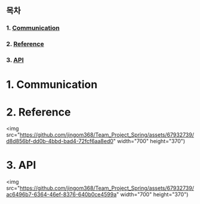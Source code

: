 ## 목차 

### 1. [Communication](#Communication)
### 2. [Reference](#Reference)
### 3. [API](#API)

# 1. Communication

# 2. Reference

<img src="https://github.com/jingom368/Team_Project_Spring/assets/67932739/d8d856bf-dd0b-4bbd-bad4-72fcf6aa8ed0" width="700" height="370")

# 3. API

<img src="https://github.com/jingom368/Team_Project_Spring/assets/67932739/ac6496b7-6364-46ef-8376-640b0ce4599a" width="700" height="370")
